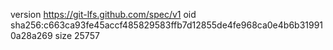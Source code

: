 version https://git-lfs.github.com/spec/v1
oid sha256:c663ca93fe45accf485829583ffb7d12855de4fe968ca0e4b6b319910a28a269
size 25757
